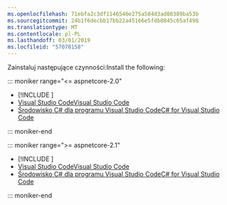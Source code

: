 ```yaml
---
ms.openlocfilehash: 71ebfa2c3df1146546e275a584d3ad08389ba53b
ms.sourcegitcommit: 24b1f6decbb17bb22a45166e5fdb0845c65af498
ms.translationtype: MT
ms.contentlocale: pl-PL
ms.lasthandoff: 03/01/2019
ms.locfileid: "57078158"
---
```

<span data-ttu-id="1af38-101">Zainstaluj następujące czynności:</span><span class="sxs-lookup"><span data-stu-id="1af38-101">Install the following:</span></span>

::: moniker range="<= aspnetcore-2.0"

* [!INCLUDE [](~/includes/net-core-sdk-download-link.md)]
* [<span data-ttu-id="1af38-102">Visual Studio Code</span><span class="sxs-lookup"><span data-stu-id="1af38-102">Visual Studio Code</span></span>](https://code.visualstudio.com/download)
* [<span data-ttu-id="1af38-103">Środowisko C# dla programu Visual Studio Code</span><span class="sxs-lookup"><span data-stu-id="1af38-103">C# for Visual Studio Code</span></span>](https://marketplace.visualstudio.com/items?itemName=ms-vscode.csharp)

::: moniker-end

::: moniker range=">= aspnetcore-2.1"

* [!INCLUDE [](~/includes/2.1-SDK.md)]
* [<span data-ttu-id="1af38-104">Visual Studio Code</span><span class="sxs-lookup"><span data-stu-id="1af38-104">Visual Studio Code</span></span>](https://code.visualstudio.com/download)
* [<span data-ttu-id="1af38-105">Środowisko C# dla programu Visual Studio Code</span><span class="sxs-lookup"><span data-stu-id="1af38-105">C# for Visual Studio Code</span></span>](https://marketplace.visualstudio.com/items?itemName=ms-vscode.csharp)

::: moniker-end
